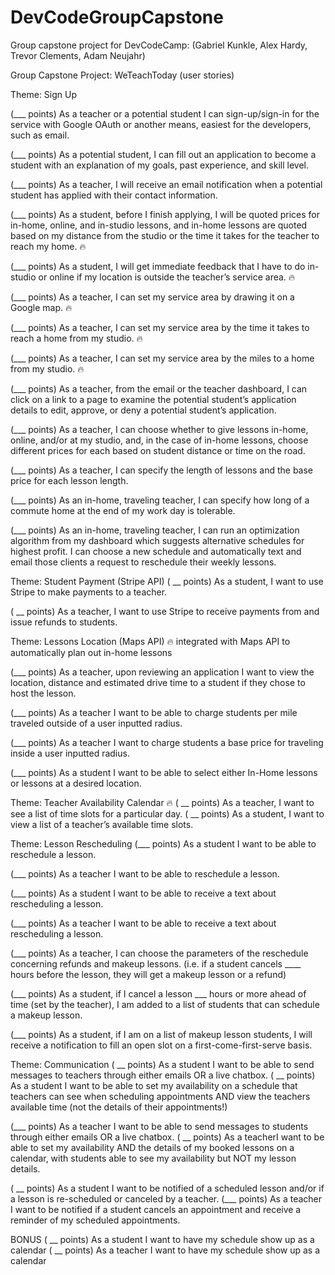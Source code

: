 # DevCodeGroupCapstone
Group capstone project for DevCodeCamp: (Gabriel Kunkle, Alex Hardy, Trevor Clements, Adam Neujahr)

Group Capstone Project: 
WeTeachToday (user stories)


Theme: Sign Up

(___ points) As a teacher or a potential student I can sign-up/sign-in for the service with Google OAuth or another means, easiest for the developers, such as email.

(___ points) As a potential student, I can fill out an application to become a student with an explanation of my goals, past experience, and skill level.

(___ points) As a teacher, I will receive an email notification when a potential student has applied with their contact information.

(___ points) As a student, before I finish applying, I will be quoted prices for in-home, online, and in-studio lessons, and in-home lessons are quoted based on my distance from the studio or the time it takes for the teacher to reach my home. 🔥

(___ points) As a student, I will get immediate feedback that I have to do in-studio or online if my location is outside the teacher’s service area. 🔥

(___ points) As a teacher, I can set my service area by drawing it on a Google map. 🔥

(___ points) As a teacher, I can set my service area by the time it takes to reach a home from my studio. 🔥

(___ points) As a teacher, I can set my service area by the miles to a home from my studio. 🔥

(___ points) As a teacher, from the email or the teacher dashboard, I can click on a link to a page to examine the potential student’s application details to edit, approve, or deny a potential student’s application.

(___ points) As a teacher, I can choose whether to give lessons in-home, online, and/or at my studio, and, in the case of in-home lessons, choose different prices for each based on student distance or time on the road.

(___ points) As a teacher, I can specify the length of lessons and the base price for each lesson length.

(___ points) As an in-home, traveling teacher, I can specify how long of a commute home at the end of my work day is tolerable.

(___ points) As an in-home, traveling teacher, I can run an optimization algorithm from my dashboard which suggests alternative schedules for highest profit. I can choose a new schedule and automatically text and email those clients a request to reschedule their weekly lessons.



Theme: Student Payment (Stripe API)
( __ points) As a student, I want to use Stripe to make payments to a teacher.

( __ points) As a teacher, I want to use Stripe to receive payments from and issue refunds to students.


Theme: Lessons Location (Maps API) 🔥 
integrated with Maps API to automatically plan out in-home lessons

(___ points) As a teacher, upon reviewing an application I want to view the location, distance and estimated drive time to a student if they chose to host the lesson.

(___ points) As a teacher I want to be able to charge students per mile traveled outside of a user inputted radius.

(___ points) As a teacher I want to charge students a base price for traveling inside a user inputted radius.

(___ points) As a student I want to be able to select either In-Home lessons or lessons at a desired location.

Theme: Teacher Availability Calendar 🔥
( __ points) As a teacher, I want to see a list of time slots for a particular day.
( __ points) As a student, I want to view a list of a teacher’s available time slots.


Theme: Lesson Rescheduling 
(___ points) As a student I want to be able to reschedule a lesson.

(___ points) As a teacher I want to be able to reschedule a lesson.

(___ points) As a student I want to be able to receive a text about rescheduling a lesson.

(___ points) As a teacher I want to be able to receive a text about rescheduling a lesson.

(___ points) As a teacher, I can choose the parameters of the reschedule concerning refunds and makeup lessons. (i.e. if a student cancels ____ hours before the lesson, they will get a makeup lesson or a refund)

(___ points) As a student, if I cancel a lesson ___ hours or more ahead of time (set by the teacher), I am added to a list of students that can schedule a makeup lesson.

(___ points) As a student, if I am on a list of makeup lesson students, I will receive a notification to fill an open slot on a first-come-first-serve basis.



Theme: Communication
( __ points) As a student I want to be able to send messages to teachers through either emails OR a live chatbox.
( __ points) As a student I want to be able to set my availability on a schedule that teachers can see when scheduling appointments AND view the teachers available time (not the details of their appointments!)


(___ points) As a teacher I want to be able to send messages to students through either emails OR a live chatbox.
( __ points) As a teacherI want to be able to set my availability AND the details of my booked lessons on a calendar, with students able to see my availability but NOT my lesson details.

( __ points) As a student I want to be notified of a scheduled lesson and/or if a lesson is re-scheduled or canceled by a teacher.
(___ points) As a teacher I want to be notified if a student cancels an appointment and receive a reminder of my scheduled appointments. 

BONUS
( __ points) As a student I want to have my schedule show up as a calendar
( __ points) As a teacher I want to have my schedule show up as a calendar







